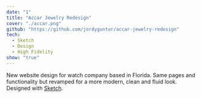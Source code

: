 ```yaml
---
date: "1"
title: "Accar Jewelry Redesign"
cover: "./accar.png"
github: "https://github.com/jordyguntur/accar-jewelry-redesign"
tech:
  - Sketch
  - Design
  - High Fidelity
show: "true"
---
```


New website design for watch company based in Florida. Same pages and functionality but revamped for a more modern, clean and fluid look. Designed with [Sketch](https://www.sketch.com).
